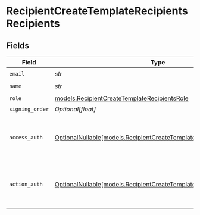 # RecipientCreateTemplateRecipientsRecipients


## Fields

| Field                                                                                                                            | Type                                                                                                                             | Required                                                                                                                         | Description                                                                                                                      |
| -------------------------------------------------------------------------------------------------------------------------------- | -------------------------------------------------------------------------------------------------------------------------------- | -------------------------------------------------------------------------------------------------------------------------------- | -------------------------------------------------------------------------------------------------------------------------------- |
| `email`                                                                                                                          | *str*                                                                                                                            | :heavy_check_mark:                                                                                                               | N/A                                                                                                                              |
| `name`                                                                                                                           | *str*                                                                                                                            | :heavy_check_mark:                                                                                                               | N/A                                                                                                                              |
| `role`                                                                                                                           | [models.RecipientCreateTemplateRecipientsRole](../models/recipientcreatetemplaterecipientsrole.md)                               | :heavy_check_mark:                                                                                                               | N/A                                                                                                                              |
| `signing_order`                                                                                                                  | *Optional[float]*                                                                                                                | :heavy_minus_sign:                                                                                                               | N/A                                                                                                                              |
| `access_auth`                                                                                                                    | [OptionalNullable[models.RecipientCreateTemplateRecipientsAccessAuth]](../models/recipientcreatetemplaterecipientsaccessauth.md) | :heavy_minus_sign:                                                                                                               | The type of authentication required for the recipient to access the document.                                                    |
| `action_auth`                                                                                                                    | [OptionalNullable[models.RecipientCreateTemplateRecipientsActionAuth]](../models/recipientcreatetemplaterecipientsactionauth.md) | :heavy_minus_sign:                                                                                                               | The type of authentication required for the recipient to sign the document.                                                      |